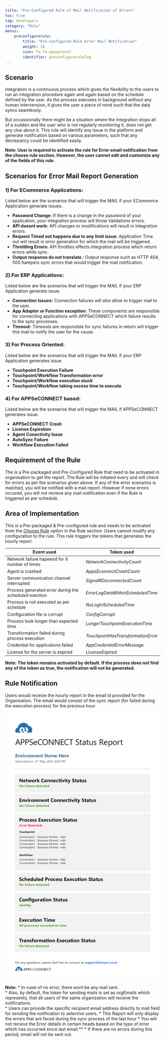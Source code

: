 ```yaml
---
title: "Pre-Configured Rule of Mail Notification of Errors"
toc: true
tag: developers
category: "Rule"
menus: 
    preconfigurerule:
        title: "Pre-Configured Rule Error Mail Notification"
        weight: 18
        icon: fa fa-wpexplorer
        identifier: preconfigurerulelog
---
```


## Scenario

Integration is a continuous process which gives the flexibility to the users to run an integration procedure again and again
based on the schedule defined by the user. As the process executes in background without any human intervension, it gives 
the user a piece of mind such that the data syncs seamlessly. 

But occassionally there might be a situation where the integration stops all of a sudden and the user who is not regularly monitoring
it, does not get any clue about it. This rule will identify any issue in the platform and generate notification
based on various parameters, such that any decrepancy could be identified easily.

**Note: User is required to activate the rule for Error email notification from the choose rule 
section. However, the user cannot edit and customize any of the fields of this rule.** 


## Scenarios for Error Mail Report Generation

### 1) For ECommerce Applications:

Listed below are the scenarios that will trigger the MAIL if your ECommerce Application generate issues.

- **Password Change:** If there is a change in the password of your application, your integration process will throw Validations errors.
- **API doesnt work:** API changes or modifications will result in Integration errors.
- **Request Timed out happens due to any limit issue:** Application Time out will result in error generation for which the mail will be triggered.
- **Throttling Errors:** API throttles effects integration process which return errors while sync.
- **Output response do not translate :** Output response such as HTTP 404, 500 hampers sync errors that would trigger the mail notification.

### 2) For ERP Applications:

Listed below are the scenarios that will trigger the MAIL if your ERP Application generate issue.

- **Connection Issues:** Connection failures will also allow to trigger mail to the user.
- **App Adapter or Function exception:** These components are responsible for connecting applications with APPSeCONNECT which failure results to the sync processes.
- **Timeout:** Timeouts are responsible for sync failures in return will trigger this mail to notify the user for the cause.

### 3) For Process Oriented:

Listed below are the scenarios that will trigger the MAIL if your ERP Application generates issue.

- **Touchpoint Execution Failure**
- **Touchpoint/Workflow Transformation error**
- **Touchpoint/Workflow execution stuck**
- **Touchpoint/Workflow taking excess time to execute**

### 4) For APPSeCONNECT based:

Listed below are the scenarios that will trigger the MAIL if APPSeCONNECT generates issue.

- **APPSeCONNECT Crash**
- **License Expiration**
- **Agent Conectivity Issue**
- **AutoSync Failure**
- **Workflow Execution Failed**

## Requirement of the Rule

The is a Pre-packaged and Pre-Configured Rule that need to be activated in organisation to get the report. 
The Rule will be initiated every and will check for errors as per the scenarios given above. If any of the error scenarios is matched, 
you will be notified with a mail report. However if none errors occured, you will not recieve any mail notification even if the Rule is triggered as per schedule.

## Area of Implementation

This is a Pre-packaged & Pre-configured rule and needs to be activated from the [Choose Rule](/rule/choose-rule/) option in the Rule section. 
Users cannot modify any configuration to the rule. This rule triggers the tokens that generates the hourly report.

|Event used|Token used |
|---|---|
|Network failure hapeend for X number of times|${NetworkConnectivityCount}$|
|Agent is crashed|${AppsEconnectCrashCount}$|
|Server communication channel interrupted|${SignalRDisconnectedCount}$|
|Process generated error during the scheduled exection|${ErrorLogDataWithinScheduledTime}$|
|Process is not executed as per schedule|${NoLogInScheduledTime}$|
|Configuration file is corrupt|${ConfigCorrupt}$|
|Process took longer than expected time|${LongerTouchpointExecutionTime}$|
|Transformation failed during process execution|${TouchpointHasTransformationError}$|
|Credential for applications failed|${AppCredentialErrorMessage}$|
|License for the server is expired|${LicenseExpired}$|

**Note: The token remains activated by default. If the process does not find any of the token as true, the notification will not be generated.**


## Rule Notification
Users would receive the hourly report in the email id provided for the Organisation. The email would consist 
of the sync report (for failed during the execution process) for the previous hour. 

![errormailnotification1](\staticfiles\rules\media\appseconnect-status-report.jpg)

**Note:**
        * In-case of no error, there wont be any mail sent.           
        * Also, by default, the token for sending mails is set as ${orgEmails}$ which represents, that all users of the same organization will receive the notifications.       
        * Users can provide the specific recipient email address directly to mail field for sending the notification to selective users.
        * This Report will only display the errors that are faced during the sync process of the last hour
        * You will not recieve the Error details in certain heads based on the type of error which has occurred since last email.**
        * If there are no errors during this period, email will not be sent out.
